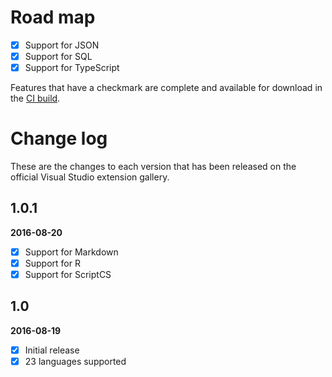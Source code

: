 # Road map

- [x] Support for JSON
- [x] Support for SQL
- [x] Support for TypeScript

Features that have a checkmark are complete and available for
download in the
[CI build](http://vsixgallery.com/extension/4773ce75-6f30-4269-9557-1f7c30a47be2/).

# Change log

These are the changes to each version that has been released
on the official Visual Studio extension gallery.

## 1.0.1

**2016-08-20**

- [x] Support for Markdown
- [x] Support for R
- [x] Support for ScriptCS

## 1.0

**2016-08-19**

- [x] Initial release
- [x] 23 languages supported